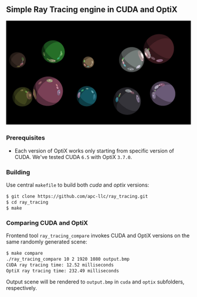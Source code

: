 ## Simple Ray Tracing engine in CUDA and OptiX

![sample.jpg](sample.jpg)

### Prerequisites

* Each version of OptiX works only starting from specific version of CUDA. We've tested CUDA `6.5` with OptiX `3.7.0`.

### Building

Use central `makefile` to build both *cuda* and *optix* versions:

```
$ git clone https://github.com/apc-llc/ray_tracing.git
$ cd ray_tracing
$ make
```

### Comparing CUDA and OptiX

Frontend tool `ray_tracing_compare` invokes CUDA and OptiX versions on the same randomly generated scene:

```
$ make compare
./ray_tracing_compare 10 2 1920 1080 output.bmp
CUDA ray tracing time: 12.52 milliseconds
OptiX ray tracing time: 232.49 milliseconds
```

Output scene will be rendered to `output.bmp` in `cuda` and `optix` subfolders, respectively.

